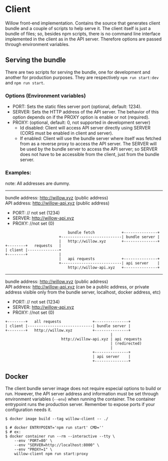 # Client

Willow front-end implementation. Contains the source that generates client bundle and a couple of scripts to help serve it. The client itself is just a bundle of files; so, besides npm scripts, there is no command line interface implemented in the client as in the API server. Therefore options are passed through environment variables.

## Serving the bundle

There are two scripts for serving the bundle, one for development and another for production purposes. They are respectively `npm run start:dev` and `npm run start`.

### Options (Environment variables)

-   PORT: Sets the static files server port (optional, default: 1234).
-   SERVER: Sets the HTTP address of the API server. The behavior of this option depends on if the PROXY option is enable or not (required).
-   PROXY: (optional, default: 0, not supported in development server)
    -   Id disabled: Client will access API server directly using SERVER (CORS must be enabled in client and server).
    -   If enabled: Client will use the bundle server where itself was fetched from as a reverse proxy to access the API server. The SERVER will be used by the bundle server to access the API server; so SERVER does not have to be accessible from the client, just from the bundle server.

### Examples:

note: All addresses are dummy.

---

bundle address: http://willow.xyz (public address)  
API address: http://willow-api.xyz (public address)

-   PORT: // not set (1234)
-   SERVER: http://willow-api.xyz
-   PROXY: //not set (0)

```
                            bundle fetch            +---------------+
                        +---------------------------| bundle server |
                        |   http://willow.xyz       +---------------+
+--------+   requests   |
| client |--------------+
+--------+              |
                        |   api requests            +---------------+
                        +---------------------------| api server    |
                            http://willow-api.xyz   +---------------+
```

---

bundle address: http://willow.xyz (public address)  
API address: http://willow-api.xyz (can be a public address, or private address visible only from the bundle server, localhost, docker address, etc)

-   PORT: // not set (1234)
-   SERVER: http://willow-api.xyz
-   PROXY: //not set (0)

```
+--------+   all requests              +---------------+
| client |-----------------------------| bundle server |
+--------+   http://willow.xyz         +---------------+
                                               |
                         http://willow-api.xyz | api requests
                                               | (redirected)
                                               |
                                       +---------------+
                                       | api server    |
                                       +---------------+
```

## Docker

The client bundle server image does not require especial options to build or run. However, the API server address and information must be set through environment variables (`--env`) when running the container. The container entrypoint runs the production server. Remember to expose ports if your configuration needs it.

```shell
$ docker image build --tag willow-client -- ./

$ # docker ENTRYPOINT='npm run start' CMD=''
$ # ex:
$ docker container run --rm --interactive --tty \
    --env 'PORT=80' \
    --env "SERVER=http://localhost:8000" \
    --env "PROXY=1" \
    willow-client npm run start:proxy
```
